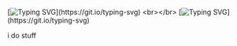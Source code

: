 [![Typing SVG](https://readme-typing-svg.herokuapp.com?size=30&lines=Welcome+to+my+github+page.)](https://git.io/typing-svg)
<br></br>
[![Typing SVG](https://readme-typing-svg.herokuapp.com?size=30&duration=10000&lines=Hello.)](https://git.io/typing-svg)


i do stuff
<br></br>
